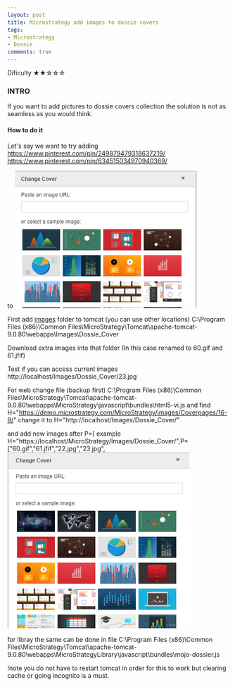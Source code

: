 ```yaml
---
layout: post
title: Microstrategy add images to dossie covers
tags:
- Microstrategy
- Dossie
comments: true
---
```

Dificulty ★★☆☆☆

### INTRO
If you want to add pictures to dossie covers collection the solution is not as seamless as you would think.

#### How to do it
Let's say we want to try adding
https://www.pinterest.com/pin/249879479318637219/
https://www.pinterest.com/pin/634515034970940369/

to
![Cover](/img/20231101_0015/s1.png)

First add [images](https://github.com/kl82slo/kl82slo.github.io/blob/main/img/20231101_0015/Dossie_Cover.zip) folder to tomcat (you can use other locations)
C:\Program Files (x86)\Common Files\MicroStrategy\Tomcat\apache-tomcat-9.0.80\webapps\Images\Dossie_Cover

Download extra images into that folder
(In this case renamed to 60.gif and 61.jfif)

Test if you can access current images
http://localhost/Images/Dossie_Cover/23.jpg

For web change file (backup first)
C:\Program Files (x86)\Common Files\MicroStrategy\Tomcat\apache-tomcat-9.0.80\webapps\MicroStrategy\javascript\bundles\html5-vi.js
and find H="https://demo.microstrategy.com/MicroStrategy/images/Coverpages/16-9/"
change it to H="http://localhost/Images/Dossie_Cover/"

and add new images after P=[ 
example
H="https://localhost/MicroStrategy/Images/Dossie_Cover/",P=["60.gif","61.jfif","22.jpg","23.jpg",
![Cover2](/img/20231101_0015/s2.png)

for libray the same can be done in file
C:\Program Files (x86)\Common Files\MicroStrategy\Tomcat\apache-tomcat-9.0.80\webapps\MicroStrategyLibrary\javascript\bundles\mojo-dossier.js

!note you do not have to restart tomcat in order for this to work but clearing cache or going incognito is a must.




